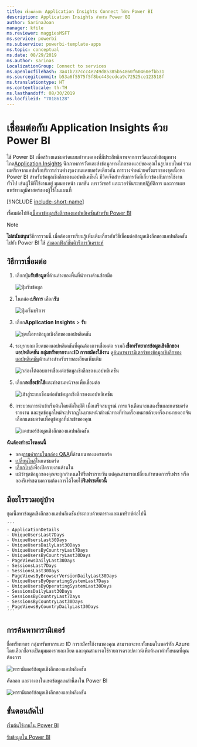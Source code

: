 ```yaml
---
title: เชื่อมต่อกับ Application Insights Connect ไปยัง Power BI
description: Application Insights สำหรับ Power BI
author: SarinaJoan
manager: kfile
ms.reviewer: maggiesMSFT
ms.service: powerbi
ms.subservice: powerbi-template-apps
ms.topic: conceptual
ms.date: 08/29/2019
ms.author: sarinas
LocalizationGroup: Connect to services
ms.openlocfilehash: 3a41b237ccc4e249d85385b54860f60460efbb31
ms.sourcegitcommit: b53a6f5575f5f8bc443ecdca9c72525ce123518f
ms.translationtype: HT
ms.contentlocale: th-TH
ms.lasthandoff: 08/30/2019
ms.locfileid: "70186128"
---
```

# <a name="connect-to-application-insights-with-power-bi"></a>เชื่อมต่อกับ Application Insights ด้วย Power BI
ใช้ Power BI เพื่อสร้างแดชบอร์ดแบบกำหนดเองที่มีประสิทธิภาพจากการวัดและส่งข้อมูลทางไกล[Application Insights](/azure/application-insights/app-insights-overview/) นึกภาพการวัดและส่งข้อมูลทางไกลของแอปของคุณในรูปแบบใหม่ รวมเมตริกจากแอปหรือบริการส่วนต่างๆลงบนแดชบอร์ดเดียวกัน การวางจำหน่ายครั้งแรกของชุดเนื้อหา Power BI สำหรับข้อมูลเชิงลึกของแอปพลิเคชันนี้ มีวิดเจ็ตสำหรับการวัดที่เกี่ยวข้องกับการใช้งานทั่วไป เช่นผู้ใช้ที่ใช้งานอยู่ มุมมองหน้า เซสชัน เบราว์เซอร์ และเวอร์ชันระบบปฏิบัติการ และการเผยแพร่ทางภูมิศาสตร์ของผู้ใช้ในแผนที่

[!INCLUDE [include-short-name](./includes/service-deprecate-content-packs.md)]

เชื่อมต่อไปยัง[เนื้อหาข้อมูลเชิงลึกของแอปพลิเคชันสำหรับ Power BI](https://app.powerbi.com/getdata/services/application-insights)

>[!NOTE]
>**ไม่สนับสนุน**วิธีการรวมนี้ เมื่อต้องการเรียนรู้เพิ่มเติมเกี่ยวกับวิธีเชื่อมต่อข้อมูลเชิงลึกของแอปพลิเคชันไปยัง Power BI ใช้ [ส่งออกฟังก์ชั่นคิวรีการวิเคราะห์](https://docs.microsoft.com/azure/application-insights/app-insights-export-power-bi#export-analytics-queries)

## <a name="how-to-connect"></a>วิธีการเชื่อมต่อ
1. เลือกปุ่ม**รับข้อมูล**ที่ด้านล่างของพื้นที่นำทางด้านซ้ายมือ
   
    ![ปุ่มรับข้อมูล](media/service-connect-to-application-insights/pbi_getdata.png)
2. ในกล่อง**บริการ** เลือก**รับ**
   
    ![ปุ่มเริ่มบริการ](media/service-connect-to-application-insights/pbi_getservices.png)
3. เลือก**Application Insights** > **รับ**
   
    ![ชุดเนื้อหาข้อมูลเชิงลึกของแอปพลิเคชัน](media/service-connect-to-application-insights/appinsights.png)
4. ระบุรายละเอียดของแอปพลิเคชันที่คุณต้องการเชื่อมต่อ รวมถึง**ชื่อทรัพยากรข้อมูลเชิงลึกของแอปพลิเคชัน** **กลุ่มทรัพยากร**และ**ID การสมัครใช้งาน** ดู[ค้นหาพารามิเตอร์ของข้อมูลเชิงลึกของแอปพลิเคชัน](#FindingAppInsightsParams)ด้านล่างสำหรับรายละเอียดเพิ่มเติม
   
    ![กล่องโต้ตอบการเชื่อมต่อข้อมูลเชิงลึกของแอปพลิเคชัน](media/service-connect-to-application-insights/pbi_contpkappinsitconnectndialog.png)    
5. เลือก**ลงชื่อเข้าใช้**และทำตามหน้าจอเพื่อเชื่อมต่อ
   
    ![เข้าสู่ระบบเชื่อมต่อกับข้อมูลเชิงลึกของแอปพลิเคชัน](media/service-connect-to-application-insights/pbi_contpkappinsitconnectn2.png)
6. กระบวนการนำเข้าเริ่มต้นโดยอัตโนมัติ เมื่อเสร็จสมบูรณ์ การแจ้งเตือนจะแสดงขึ้นและแดชบอร์ด รายงาน และชุดข้อมูลใหม่จะปรากฏในบานหน้าต่างนำทางที่ทำเครื่องหมายด้วยเครื่องหมายดอกจัน  เลือกแดชบอร์ดเพื่อดูข้อมูลที่นำเข้าของคุณ
   
    ![แดชบอร์ข้อมูลเชิงลึกของแอปพลิเคชัน](media/service-connect-to-application-insights/pbi_contpkappinsitdash.png)

**ฉันต้องทำอะไรตอนนี้**

* ลอง[ถามคำถามในกล่อง Q&A](consumer/end-user-q-and-a.md)ที่ด้านบนของแดชบอร์ด
* [เปลี่ยนไทล์](service-dashboard-edit-tile.md)ในแดชบอร์ด
* [เลือกไทล์](consumer/end-user-tiles.md)เพื่อเปิดรายงานด้านใน
* แม้ว่าชุดข้อมูลของคุณจะถูกกำหนดให้รีเฟรชรายวัน แต่คุณสามารถเปลี่ยนกำหนดการรีเฟรช หรือลองรีเฟรชตามความต้องการได้โดยใช้**รีเฟรชเดี๋ยวนี้**

## <a name="whats-included"></a>มีอะไรรวมอยู่บ้าง
ชุดเนื้อหาข้อมูลเชิงลึกของแอปพลิเคชันประกอบด้วยตารางและเมทริกซ์ต่อไปนี้  

    ´´´
    - ApplicationDetails  
    - UniqueUsersLast7Days   
    - UniqueUsersLast30Days   
    - UniqueUsersDailyLast30Days  
    - UniqueUsersByCountryLast7Days  
    - UniqueUsersByCountryLast30Days   
    - PageViewsDailyLast30Days   
    - SessionsLast7Days   
    - SessionsLast30Days  
    - PageViewsByBrowserVersionDailyLast30Days   
    - UniqueUsersByOperatingSystemLast7Days   
    - UniqueUsersByOperatingSystemLast30Days    
    - SessionsDailyLast30Days   
    - SessionsByCountryLast7Days   
    - SessionsByCountryLast30Days   
    - PageViewsByCountryDailyLast30Days  
    ´´´ 

<a name="FindingAppInsightsParams"></a>

## <a name="finding-parameters"></a>การค้นหาพารามิเตอร์
ชื่อทรัพยากร กลุ่มทรัพยากรและ ID การสมัครใช้งานของคุณ สามารถจะพบทั้งหมดในพอร์ทัล Azure โดยเลือกชื่อจะเปิดมุมมองรายละเอียด และคุณสามารถใช้รายการดรอปดาวน์เพื่อค้นหาค่าทั้งหมดที่คุณต้องการ

![พารามิเตอร์ข้อมูลเชิงลึกของแอปพลิเคชัน](media/service-connect-to-application-insights/pbi_contpkappinsitparams.png)

คัดลอก และวางลงในเขตข้อมูลเหล่านี้ลงใน Power BI

![พารามิเตอร์ข้อมูลเชิงลึกของแอปพลิเคชัน](media/service-connect-to-application-insights/pbi_contpkappinsitparam2.png)

## <a name="next-steps"></a>ขั้นตอนถัดไป
[เริ่มต้นใช้งานใน Power BI](service-get-started.md)

[รับข้อมูลใน Power BI](service-get-data.md)

